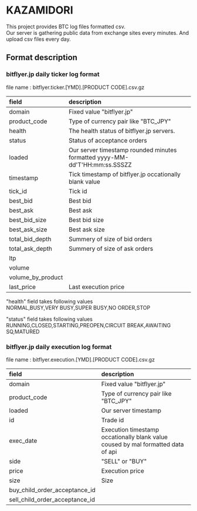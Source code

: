 # KAZAMIDORI
This project provides BTC log files formatted csv.  
Our server is gathering public data from exchange sites every minutes. 
And upload csv files every day.

## Format description  
### bitflyer.jp daily ticker log format  
file name : bitflyer.ticker.[YMD].[PRODUCT CODE].csv.gz

|field|description|
|:---|:---|
|domain|Fixed value "bitflyer.jp"|
|product_code|Type of currency pair like "BTC_JPY"|
|health|The health status of bitflyer.jp servers.|
|status|Status of acceptance orders|
|loaded|Our server timestamp rounded minutes formatted yyyy-MM-dd'T'HH:mm:ss.SSSZZ |
|timestamp|Tick timestamp of bitflyer.jp occationally blank value|
|tick_id|Tick id|
|best_bid|Best bid|
|best_ask|Best ask|
|best_bid_size|Best bid size|
|best_ask_size|Best ask size|
|total_bid_depth|Summery of size of bid orders|
|total_ask_depth|Summery of size of ask orders|
|ltp||
|volume||
|volume_by_product||
|last_price|Last execution price|

"health" field takes following values  
NORMAL,BUSY,VERY BUSY,SUPER BUSY,NO ORDER,STOP

"status" field takes following values  
RUNNING,CLOSED,STARTING,PREOPEN,CIRCUIT BREAK,AWAITING SQ,MATURED	

### bitflyer.jp daily execution log format
file name : bitflyer.execution.[YMD].[PRODUCT CODE].csv.gz 

|field|description|
|:---|:---|
|domain|Fixed value "bitflyer.jp"|
|product_code|Type of currency pair like "BTC_JPY"|
|loaded|Our server timestamp|
|id|Trade id|
|exec_date|Execution timestamp occationally blank value coused by mal formatted data of api|
|side|"SELL" or "BUY"|
|price|Execution price|
|size|Size|
|buy_child_order_acceptance_id||
|sell_child_order_acceptance_id||

